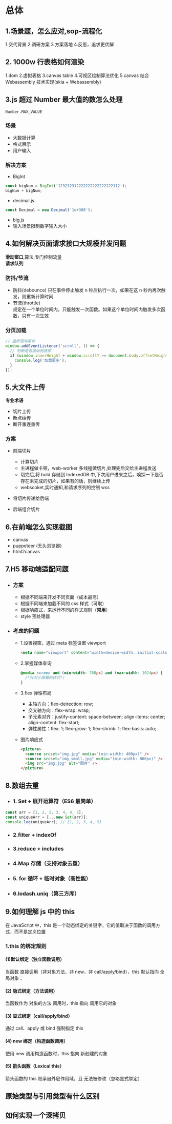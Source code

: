 # 总体

## 1.场景题，怎么应对,sop-流程化

1.交代背景 2.调研方案 3.方案落地 4.反思，追求更优解

## 2. 1000w 行表格如何渲染

1.dom 2.虚拟表格
3.canvas table 4.可视区绘制算法优化
5.canvas 结合 Webassembly 技术实现(skia + Webassembly)

## 3.js 超过 Number 最大值的数怎么处理

`Number.MAX_VALUE`

### 场景

- 大数据计算
- 格式展示
- 用户输入

### 解决方案

- BigInt

```js
const bigNum = BigInt('123232312222222222222122112');
bigNum + bigNum;
```

- decimal.js

```js
const Decimal = new Decimal('1e+308');
```

- big.js
- 输入场景限制数字输入大小

## 4.如何解决页面请求接口大规模并发问题

**滑动窗口**,算法,专门控制流量  
 **请求队列**

### 防抖/节流

- 防抖(debounce)
  只在事件停止触发 n 秒后执行一次，如果在这 n 秒内再次触发，则重新计算时间
- 节流(throttle)  
  规定在一个单位时间内，只能触发一次函数。如果这个单位时间内触发多次函数，只有一次生效

### 分页加载

```js
// 监听滚动事件
window.addEventListener('scroll', () => {
  // 判断是否滚动到底部
  if (window.innerHeight + window.scrollY >= document.body.offsetHeight) {
    console.log('加载更多');
  }
});
```

## 5.大文件上传

**专业术语**

- 切片上传
- 断点续传
- 断开重连重传

### 方案

- 前端切片

  - 计算切片
  - 主进程做卡顿，web-worker 多线程做切片,处理完后交给主进程发送
  - 切完后,将 bold 存储到 IndexedDB 中,下次用户进来之后，嗅探一下是否存在未完成的切片，如果有的话，则继续上传
  - webscoket,实时通知,和请求序列的控制 wss

- 将切片传递给后端
- 后端组合切片

## 6.在前端怎么实现截图

- canvas
- puppeteer (无头浏览器)
- html2canvas

## 7.H5 移动端适配问题

- ### 方案

  - 根据不同端来开发不同页面（成本最高）
  - 根据不同端来加载不同的 css 样式（可取）
  - 根据响应式，来运行不同的样式规则（**常用**）
  - style 预处理器

- ### 考虑的问题

  - 1.设置视窗，通过 meta 标签设置 viewport

    ```html
    <meta name="viewport" content="width=device-width, initial-scale=1.0" />
    ```

  - 2.掌握媒体查询

    ```css
    @media screen and (min-width: 768px) and (max-width: 1024px) {
      /*针对小屏幕的样式*/
    }
    ```

  - 3.flex 弹性布局
    - 主轴方向：flex-deirection: row;
    - 交叉轴方向：flex-wrap: wrap;
    - 子元素对齐：justify-content: space-between; align-items: center; align-content: flex-start;
    - 弹性属性：flex: 1; flex-grow: 1; flex-shrink: 1; flex-basis: auto;
  - 图片响应式

    ```html
    <picture>
      <source srcset="img.jpg" media="(min-width: 400px)" />
      <source srcset="img_small.jpg" media="(min-width: 800px)" />
      <img src="img.jpg" alt="图片" />
    </picture>
    ```

## 8.数组去重

- ### 1. Set + 展开运算符（ES6 最简单）

```js
const arr = [1, 2, 2, 3, 4, 4, 5];
const uniqueArr = [...new Set(arr)];
console.log(uniqueArr); // [1, 2, 3, 4, 5]
```

- ### 2.filter + indexOf
- ### 3.reduce + includes
- ### 4.Map 存储（支持对象去重）
- ### 5. for 循环 + 临时对象（高性能）
- ### 6.lodash.uniq（第三方库）

## 9.如何理解 js 中的 this

在 JavaScript 中，this 是一个动态绑定的关键字，它的值取决于函数的调用方式，而不是定义位置

### 1.this 的绑定规则

#### (1)默认绑定（独立函数调用）

当函数 直接调用（非对象方法、非 new、非 call/apply/bind），this 默认指向 全局对象：

#### (2) 隐式绑定（方法调用）

当函数作为 对象的方法 调用时，this 指向 调用它的对象

#### (3) 显式绑定（call/apply/bind）

通过 call、apply 或 bind 强制指定 this

#### (4) new 绑定（构造函数调用）

使用 new 调用构造函数时，this 指向 新创建的对象

#### (5) 箭头函数（Lexical this）

箭头函数的 this 继承自外层作用域，且 无法被修改（忽略显式绑定）

## 原始类型与引用类型有什么区别

## 如何实现一个深拷贝
